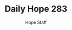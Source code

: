 ---
image: /assets/img/daily-hope-default-artwork.png
title: Daily Hope 283
number: 283
categories:
  - Daily Hope
author: Hope Staff
notes: Daily Hope 283
embed: >-
  <iframe style="border-radius:12px" src="https://open.spotify.com/embed/episode/5xJiMbJIAstSuZeDLAlSxq?utm_source=generator" width="100%" height="352" frameBorder="0" allowfullscreen="" allow="autoplay; clipboard-write; encrypted-media; fullscreen; picture-in-picture" loading="lazy"></iframe>
---